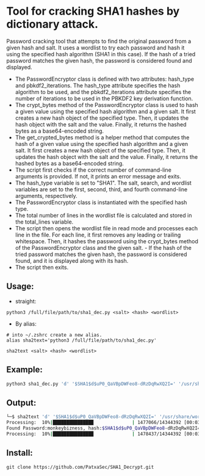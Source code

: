 # Tool for cracking SHA1 hashes by dictionary attack.
Password cracking tool that attempts to find the original password from a given hash and salt. It uses a wordlist to try each password and hash it using the specified hash algorithm (SHA1 in this case). If the hash of a tried password matches the given hash, the password is considered found and displayed.
- The PasswordEncryptor class is defined with two attributes: hash_type and pbkdf2_iterations. The hash_type attribute specifies the hash algorithm to be used, and the pbkdf2_iterations attribute specifies the number of iterations to be used in the PBKDF2 key derivation function.
- The crypt_bytes method of the PasswordEncryptor class is used to hash a given value using the specified hash algorithm and a given salt. It first creates a new hash object of the specified type. Then, it updates the hash object with the salt and the value. Finally, it returns the hashed bytes as a base64-encoded string.
- The get_crypted_bytes method is a helper method that computes the hash of a given value using the specified hash algorithm and a given salt. It first creates a new hash object of the specified type. Then, it updates the hash object with the salt and the value. Finally, it returns the hashed bytes as a base64-encoded string.
- The script first checks if the correct number of command-line arguments is provided. If not, it prints an error message and exits.
- The hash_type variable is set to "SHA1". The salt, search, and wordlist variables are set to the first, second, third, and fourth command-line arguments, respectively.
- The PasswordEncryptor class is instantiated with the specified hash type.
- The total number of lines in the wordlist file is calculated and stored in the total_lines variable.
- The script then opens the wordlist file in read mode and processes each line in the file. For each line, it first removes any leading or trailing whitespace. Then, it hashes the password using the crypt_bytes method of the PasswordEncryptor class and the given salt. - If the hash of the tried password matches the given hash, the password is considered found, and it is displayed along with its hash.
- The script then exits.
## Usage:
- straight:
```
python3 /full/file/path/to/sha1_dec.py <salt> <hash> <wordlist>
```
- By alias:
```
# into ~/.zshrc create a new alias.
alias sha2text='python3 /full/file/path/to/sha1_dec.py'
```

```
sha2text <salt> <hash> <wordlist>
```

## Example:
```bash
python3 sha1_dec.py 'd' '$SHA1$d$uP0_QaVBpDWFeo8-dRzDqRwXQ2I=' '/usr/share/wordlists/rockyou.txt'
```

## Output:
```bash
└─$ sha2text 'd' '$SHA1$d$uP0_QaVBpDWFeo8-dRzDqRwXQ2I=' '/usr/share/wordlists/rockyou.txt'
Processing:  10%|██████████████▉              | 1477066/14344392 [00:03<00:30, 418313.64it/s]
Found Password:monkeybizness, hash:$SHA1$d$uP0_QaVBpDWFeo8-dRzDqRwXQ2I=
Processing:  10%|██████████████▉              | 1478437/14344392 [00:03<00:31, 413593.99it/s]
```
## Install:
```
git clone https://github.com/PatxaSec/SHA1_Decrypt.git

```
